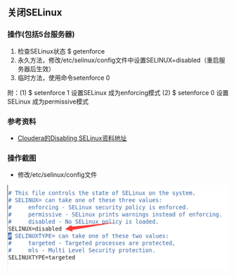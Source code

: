 ## 关闭SELinux

### 操作(包括5台服务器)
1. 检查SELinux状态 $ getenforce
2. 永久方法，修改/etc/selinux/config文件中设置SELINUX=disabled（重启服务器后生效）
3. 临时方法，使用命令setenforce 0
 
附：(1) $ setenforce 1 设置SELinux 成为enforcing模式 (2) $ setenforce 0 设置SELinux 成为permissive模式

### 参考资料
- [Cloudera的Disabling SELinux资料地址](https://www.cloudera.com/documentation/enterprise/5-9-x/topics/install_cdh_disable_selinux.html)


### 操作截图

- 修改/etc/selinux/config文件

![/etc/selinux/config文件截图](disabling_SELinux.png)

